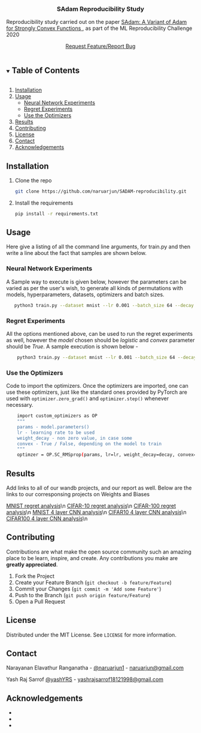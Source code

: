 <h3 align="center">SAdam Reproducibility Study</h3>

 Reproducibility study carried out on the paper <a href = "https://openreview.net/forum?id=rye5YaEtPr">SAdam: A Variant of Adam for Strongly Convex Functions </a>, 
as part of the ML Reproducibility Challenge 2020 
    <br />
    <p align = "center"><a href="https://github.com/naruarjun/SADAM-reproducibility/issues">Request Feature/Report Bug</a>
    </p>



<!-- TABLE OF CONTENTS -->
<details open="open">
  <summary><h2 style="display: inline-block">Table of Contents</h2></summary>
  <ol>
    <li><a href="#installation">Installation</a></li>
    <li>
        <a href="#usage">Usage</a>
        <ul>
            <li><a href="#neural-network-experiments">Neural Network Experiments</a></li>
            <li><a href="#regret-experiments">Regret Experiments</a></li>
            <li><a href="#use-the-optimizers">Use the Optimizers</a></li>
        </ul>
    </li>
    <li><a href="#reports">Results</a></li>
    <li><a href="#contributing">Contributing</a></li>
    <li><a href="#license">License</a></li>
    <li><a href="#contact">Contact</a></li>
    <li><a href="#acknowledgements">Acknowledgements</a></li>
  </ol>
</details>


## Installation

1. Clone the repo
   ```sh
   git clone https://github.com/naruarjun/SADAM-reproducibility.git
   ```
2. Install the requirements
   ```sh
   pip install -r requirements.txt 
   ```
<!-- USAGE EXAMPLES -->
## Usage

Here give a listing of all the command line arguments, for train.py 
and then write a line about the fact that samples are shown below. 

### Neural Network Experiments
A Sample way to execute is given below, however the parameters can be varied as per the user's wish, to generate all kinds of permutations with models, hyperparameters, datasets, optimizers and batch sizes. 
```sh
   python3 train.py --dataset mnist --lr 0.001 --batch_size 64 --decay 0 --optimizer adam --epochs 100 --model nn
```
### Regret Experiments
All the options mentioned above, can be used to run the regret experiments as well, however the *model* chosen should be *logistic* and *convex* parameter should be *True*. A sample execution is shown below - 
```sh
    python3 train.py --dataset mnist --lr 0.001 --batch_size 64 --decay 1e2 --optimizer adam --epochs 100 --model logistic --convex True
```
### Use the Optimizers
Code to import the optimizers. Once the optimizers are imported, one can use these optimizers, just like the standard ones provided by PyTorch are used with ```optimizer.zero_grad()``` and ```optimizer.step()``` whenever necessary. 
```sh
    import custom_optimizers as OP 
    """
    params - model.parameters() 
    lr - learning rate to be used 
    weight_decay - non zero value, in case some 
    convex - True / False, depending on the model to train
    """
    optimzer = OP.SC_RMSprop(params, lr=lr, weight_decay=decay, convex=convex)
```

## Results 

Add links to all of our wandb projects, and our report as well. 
Below are the links to our corresponsing projects on Weights and Biases

<a href="https://wandb.ai/naruarjun/sadam-mnist-final">MNIST regret analysis</a>\n
<a href="https://wandb.ai/naruarjun/sadam-cifar10-final">CIFAR-10 regret analysis</a>\n
<a href="https://wandb.ai/naruarjun/sadam-cifar100-final">CIFAR-100 regret analysis</a>\n
<a href="https://wandb.ai/yashsarrof/mnist">MNIST 4 layer CNN analysis</a>\n
<a href="https://wandb.ai/yashsarrof/cifar10">CIFAR10 4 layer CNN analysis</a>\n
<a href="https://wandb.ai/yashsarrof/cifar100">CIFAR100 4 layer CNN analysis</a>\n
<!-- CONTRIBUTING -->
## Contributing

Contributions are what make the open source community such an amazing place to be learn, inspire, and create. Any contributions you make are **greatly appreciated**.

1. Fork the Project
2. Create your Feature Branch (`git checkout -b feature/Feature`)
3. Commit your Changes (`git commit -m 'Add some Feature'`)
4. Push to the Branch (`git push origin feature/Feature`)
5. Open a Pull Request



<!-- LICENSE -->
## License

Distributed under the MIT License. See `LICENSE` for more information.



<!-- CONTACT -->
## Contact

Narayanan Elavathur Ranganatha - [@naruarjun1](https://twitter.com/naruarjun1) - naruarjun@gmail.com

Yash Raj Sarrof [@yashYRS](https://twitter.com/yashYRS) - yashrajsarrof18121998@gmail.com



<!-- ACKNOWLEDGEMENTS -->
## Acknowledgements

* []()
* []()
* []()
